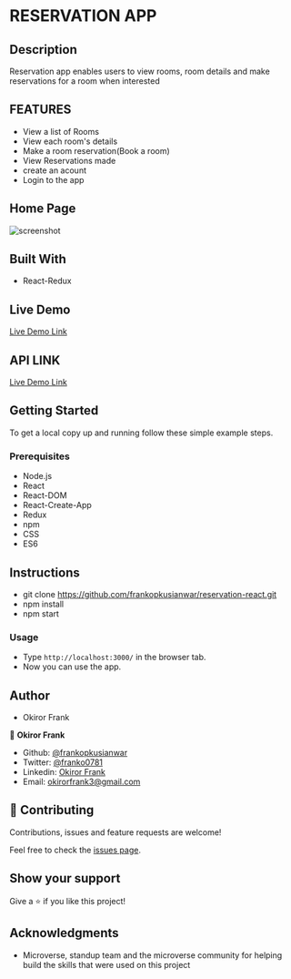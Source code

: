 # RESERVATION APP

## Description

Reservation app enables users to view rooms, room details and make reservations for a room when interested

## FEATURES

- View a list of Rooms
- View each room's details
- Make a room reservation(Book a room)
- View Reservations made
- create an acount
- Login to the app

## Home Page
![screenshot]()

## Built With

- React-Redux

## Live Demo

[Live Demo Link](https://reservation-react.herokuapp.com/)

## API LINK

[Live Demo Link](https://github.com/frankopkusianwar/capstone-api)

## Getting Started

To get a local copy up and running follow these simple example steps.

### Prerequisites

- Node.js
- React
- React-DOM
- React-Create-App
- Redux
- npm
- CSS
- ES6

## Instructions

- git clone https://github.com/frankopkusianwar/reservation-react.git
- npm install
- npm start

### Usage

- Type ```http://localhost:3000/``` in the browser tab.
- Now you can use the app.

## Author

- Okiror Frank

👤 **Okiror Frank**

- Github: [@frankopkusianwar](https://github.com/frankopkusianwar)
- Twitter: [@franko0781](https://twitter.com/franko0781)
- Linkedin: [Okiror Frank](https://linkedin.com/in/frank-okiror)
- Email: okirorfrank3@gmail.com

## 🤝 Contributing

Contributions, issues and feature requests are welcome!

Feel free to check the [issues page](issues/).

## Show your support

Give a ⭐️ if you like this project!

## Acknowledgments

- Microverse, standup team and the microverse community for helping build the skills that were used on this project
